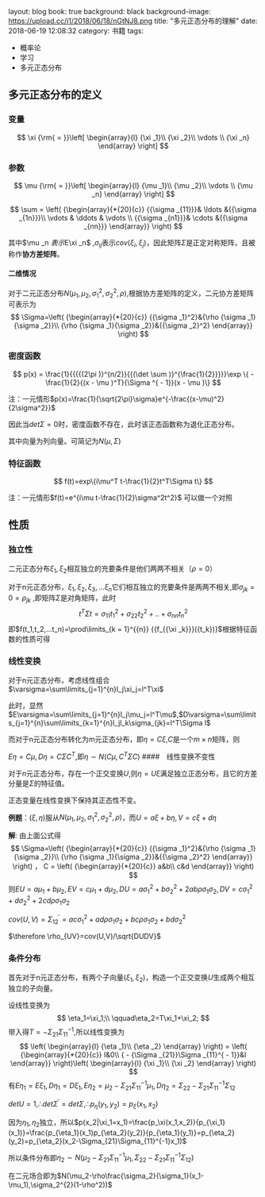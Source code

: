 layout: blog
book: true
background: black
background-image: https://upload.cc/i1/2018/06/18/nGtNJ8.png
title:  "多元正态分布的理解"
date:   2018-06-19 12:08:32
category: 书籍
tags:

- 概率论
- 学习
- 多元正态分布

## 多元正态分布的定义



### 变量

$$
\xi  {\rm{ = }}\left[ \begin{array}{l}
{\xi _1}\\
{\xi _2}\\
 \vdots \\
{\xi _n}
\end{array} \right]
$$
### 参数

$$
\mu  {\rm{ = }}\left[ \begin{array}{l}
{\mu _1}\\
{\mu _2}\\
 \vdots \\
{\mu _n}
\end{array} \right]
$$

$$
\sum  = \left( {\begin{array}{*{20}{c}}
{{\sigma _{11}}}& \ldots &{{\sigma _{1n}}}\\
 \vdots & \ddots & \vdots \\
{{\sigma _{n1}}}& \cdots &{{\sigma _{nn}}}
\end{array}} \right)
$$

其中$\mu _n $表示$E\xi _n$ ,$\sigma _{ij}$表示$cov(\xi_i,\xi_j)$，因此矩阵$\Sigma$是正定对称矩阵，且被称作**协方差矩阵**。

#### 二维情况

对于二元正态分布$N(\mu_1,\mu_2,\sigma_1^2,\sigma_2^2,\rho)$,根据协方差矩阵的定义，二元协方差矩阵可表示为
$$
\Sigma=\left( {\begin{array}{*{20}{c}}
{{\sigma _1}^2}&{\rho {\sigma _1}{\sigma _2}}\\
{\rho {\sigma _1}{\sigma _2}}&{{\sigma _2}^2}
\end{array}} \right)
$$

### 密度函数

$$
p(x) = \frac{1}{{{{(2\pi )}^{n/2}}{{(\det \sum )}^{\frac{1}{2}}}}}\exp \{  - \frac{1}{2}{(x - \mu )^T}{\Sigma ^{ - 1}}(x - \mu )\}
$$

注：一元情形$p(x)=\frac{1}{\sqrt{2\pi}\sigma}e^{-\frac{(x-\mu)^2}{2\sigma^2}}$

因此当$det\Sigma=0$时，密度函数不存在，此时该正态函数称为退化正态分布。

其中向量为列向量。可简记为$N(\mu,\Sigma)$ 

### 特征函数

$$
f(t)=exp\{i\mu^T t-\frac{1}{2}t^T\Sigma t\}
$$

注：一元情形$f(t)=e^{i\mu t-\frac{1}{2}\sigma^2t^2}$ 可以做一个对照

## 性质

### 独立性

二元正态分布$\xi_1,\xi_2$相互独立的充要条件是他们两两不相关（$\rho=0$）

对于n元正态分布，$\xi_1,\xi_2,\xi_3,...\xi_n$它们相互独立的充要条件是两两不相关,即$\sigma_{jk}=0=\rho_{jk}$ ,即矩阵$\Sigma$是对角矩阵，此时
$$
t^T\Sigma t=\sigma_{11}t_1^{2}+\sigma_{22}t_2^{2}+..+\sigma_{nn}t_n^{2}
$$
即$f(t_1,t_2,...t_n)=\prod\limits_{k = 1}^{{n}} {{f_{{\xi _k}}}({t_k})}$根据特征函数的性质可得

### 线性变换

对于n元正态分布，考虑线性组合$\varsigma=\sum\limits_{j=1}^{n}l_j\xi_j=l^T\xi$

此时，显然$E\varsigma=\sum\limits_{j=1}^{n}l_j\mu_j=l^T\mu$,$D\varsigma=\sum\limits_{j=1}^{n}\sum\limits_{k=1}^{n}l_jl_k\sigma_{jk}=l^T\Sigma l$

而对于n元正态分布转化为m元正态分布，即$\eta=C\xi$,$C$是一个$m\times n$矩阵，则

$E\eta=C\mu,D\eta=C\Sigma C^T$,即$\eta \sim N(C\mu,C^T\Sigma C)$
####　线性变换不变性

对于$n$元正态分布，存在一个正交变换$U$,则$\eta=U\xi$满足独立正态分布，且它的方差分量是$\Sigma$的特征值。

正态变量在线性变换下保持其正态性不变。

**例题**：$(\xi,\eta)$服从$N(\mu_1,\mu_2,\sigma_1^2,\sigma_2^2,\rho)$，而$U=a\xi+b\eta,V=c\xi+d\eta$

**解**: 由上面公式得
$$
\Sigma=\left( {\begin{array}{*{20}{c}}
{{\sigma _1}^2}&{\rho {\sigma _1}{\sigma _2}}\\
{\rho {\sigma _1}{\sigma _2}}&{{\sigma _2}^2}
\end{array}} \right)
，
C = \left( {\begin{array}{*{20}{c}}
a&b\\
c&d
\end{array}} \right)
$$
则$EU=a\mu_1+b\mu_2,EV=c\mu_1+d\mu_2,DU=a\sigma_1^2+b\sigma_2^2+2ab\rho \sigma_1\sigma_2,DV=c\sigma_1^2+d\sigma_2^2+2cd\rho \sigma_1\sigma_2$

$cov(U,V)=\Sigma^{'}_{12}=ac\sigma_1^2+ad\rho\sigma_1\sigma_2+bc\rho\sigma_1\sigma_2+bd\sigma_2^2$

$\therefore \rho_{UV}=cov(U,V)/\sqrt{DUDV}$

### 条件分布

首先对于n元正态分布，有两个子向量$(\xi_1,\xi_2)$，构造一个正交变换$U$生成两个相互独立的子向量。

设线性变换为
$$
\eta_1=\xi_1;\\
\qquad\eta_2=T\xi_1+\xi_2;
$$
带入得$T=-\Sigma_{21}\Sigma_{11}^{-1}$,所以线性变换为
$$
\left( \begin{array}{l}
{\eta _1}\\
{\eta _2}
\end{array} \right) = \left( {\begin{array}{*{20}{c}}
I&0\\
{ - {\Sigma _{21}}\Sigma _{11}^{ - 1}}&I
\end{array}} \right)\left( \begin{array}{l}
{\xi _1}\\
{\xi _2}
\end{array} \right)
$$
有$E\eta_1=E\xi_1,D\eta_1=D\xi_1,E\eta_2=\mu_2-\Sigma_{21}\Sigma_{11}^{-1}\mu_1,D\eta_2=\Sigma_{22}-\Sigma_{21}\Sigma_{11}^{-1}\Sigma_{12}$

$detU=1,\therefore det\Sigma^{'}=det\Sigma,\therefore p_\eta(y_1,y_2)=p_\xi(x_1,x_2)$

因为$\eta_1,\eta_2$独立，所以$p(x_2|\xi_1=x_1)=\frac{p_\xi(x_1,x_2)}{p_{\xi_1}(x_1)}=\frac{p_{\eta_1}(x_1)p_{\eta_2}(y_2)}{p_{\eta_1}(y_1)}=p_{\eta_2}(y_2)=p_{\eta_2}(x_2-\Sigma_{21}\Sigma_{11}^{-1}x_1)$

所以条件分布即$\eta_2\sim N(\mu_2-\Sigma_{21}\Sigma_{11}^{-1}\mu_1,\Sigma_{22}-\Sigma_{21}\Sigma_{11}^{-1}\Sigma_{12})$

在二元场合即为$N(\mu_2-\rho\frac{\sigma_2}{\sigma_1}(x_1-\mu_1),\sigma_2^{2}(1-\rho^2))$
